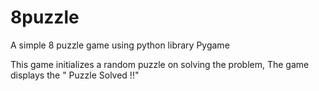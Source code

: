 # 8puzzle

A simple 8 puzzle game using python library Pygame

This game initializes a random puzzle on solving the problem, The game displays the " Puzzle Solved !!"
